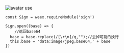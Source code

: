 ![avatar](http://chuantu.xyz/t6/702/1566271623x1033347913.gif)
use
```
const Sign = weex.requireModule('sign')

Sign.open((base) => {
	//返回base64
  base = base.replace(/[\r\n]/g,"");//去掉可能的换行
  this.base = 'data:image/jpeg;base64,' + base
})

```

